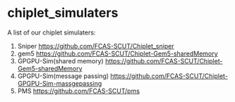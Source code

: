 # chiplet_simulaters

A list of our chiplet simulaters:

1. Sniper https://github.com/FCAS-SCUT/Chiplet_sniper
2. gem5 https://github.com/FCAS-SCUT/Chiplet-Gem5-sharedMemory
3. GPGPU-Sim(shared memory) https://github.com/FCAS-SCUT/Chiplet-Gem5-sharedMemory
4. GPGPU-Sim(message passing) https://github.com/FCAS-SCUT/Chiplet-GPGPU-Sim-massgepassing
5. PMS https://github.com/FCAS-SCUT/pms
